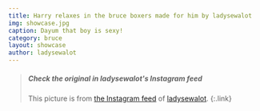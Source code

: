 ```yaml
---
title: Harry relaxes in the bruce boxers made for him by ladysewalot
img: showcase.jpg
caption: Dayum that boy is sexy!
category: bruce
layout: showcase
author: ladysewalot
---
```


> <h5>Check the original in ladysewalot's Instagram feed</h5>
>
> This picture is from [the Instagram feed](https://www.instagram.com/p/BHKdxGgh0y0/)  of [ladysewalot](http://ladysewalot.blogspot.com/).
{:.link}
